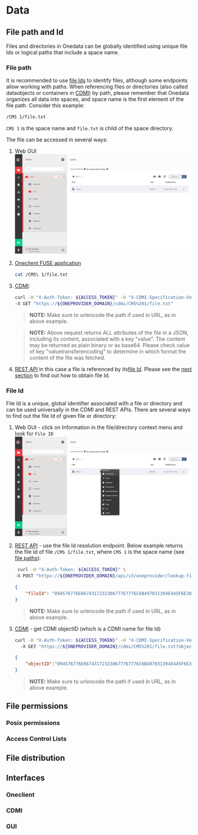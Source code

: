 # Data
<!-- This file is referenced at least one time as "data.md" -->

## File path and Id
<!-- This header is referenced at least one time as "#file-path-and-id" -->

Files and directories in Onedata can be globally identified using unique file Ids or logical paths 
that include a space name.

### File path
<!-- This header is referenced at least one time as "#file-paths" -->
It is recommended to use [file Ids](#file-id) to identify files, although some endpoints allow working with paths. 
When referencing files or directories (also called dataobjects or containers in [CDMI](cdmi.md)) by path, 
please remember that Onedata organizes all data into spaces, and space name is the first element of 
the file path. Consider this example:
```bash
/CMS 1/file.txt
```
`CMS 1` is the space name and `file.txt` is child of the space directory.

The file can be accessed in several ways:
1. Web GUI
![image](../../images/user-guide/data/file-gui.png)

2. [Oneclient FUSE application](oneclient.md) 
    ```bash
    cat /CMS\ 1/file.txt
    ```        
3. [CDMI](cdmi.md):

    ```bash
    curl -H "X-Auth-Token: ${ACCESS_TOKEN}" -H "X-CDMI-Specification-Version: 1.1.1" \
    -X GET "https://${ONEPROVIDER_DOMAIN}/cdmi/CMS%201/file.txt"
    ```

    >**NOTE:** Make sure to urlencode the path if used in URL, as in above example.

    >**NOTE:** Above request returns ALL attributes of the file in a JSON, including its content, associated with
    > a key "value". The content may be returned as plain binary or as base64. Please check value of key
    > "valuetransferencoding" to determine in which format the content of the file was fetched.

4. [REST API](rest-api.md) in this case a file is referenced by its[file Id](#file-id).
Please see the [next section](#file-id) to find out how to obtain file Id. 

### File Id
<!-- This header is referenced at least one time as "#file-id" -->

File Id is a unique, global identifier associated with a file or directory and
can be used universally in the CDMI and REST APIs. There are several ways to 
find out the file Id of given file or directory:

1. Web GUI - click on Information in the file/directory context menu and look 
for `File ID`
![image](../../images/user-guide/data/file-information-gui.png)

2. [REST API](rest-api.md) - use the file Id resolution endpoint. Below example returns the 
file Id of file `/CMS 1/file.txt`, where `CMS 1` is the space name 
(see [file paths](#file-path)):

    ```bash
     curl -H "X-Auth-Token: ${ACCESS_TOKEN}" \
    -X POST "https://${ONEPROVIDER_DOMAIN}/api/v3/oneprovider/lookup-file-id/CMS%201/file.txt"
    ```
    ```json 
    {
        "fileId": "094576776E667431723230677767776C6B497031394E445F6E3868677873..."
    }
    ```
    >**NOTE:** Make sure to urlencode the path if used in URL, as in above example.


3. [CDMI](cdmi.md) - get CDMI objectID (which is a CDMI name for file Id)

    ```bash
    curl -H "X-Auth-Token: ${ACCESS_TOKEN}" -H "X-CDMI-Specification-Version: 1.1.1"
      -X GET "https://${ONEPROVIDER_DOMAIN}/cdmi/CMS%201/file.txt?objectID"
    ```
    ```json
    {
        "objectID":"094576776E667431723230677767776C6B497031394E445F6E3868677873..."
    }
    ```
    >**NOTE:** Make sure to urlencode the path if used in URL, as in above example.


## File permissions

### Posix permissions
<!-- This header is referenced at least one time as "#posix-permissions" -->

### Access Control Lists
<!-- This header is referenced at least one time as "#access-control-lists" -->

## File distribution  <!-- link to replication & migration -->

## Interfaces

### Oneclient <!-- TODO: link to Oneclient -->

### CDMI <!-- short description + link -->

### GUI <!-- screenshots -->
